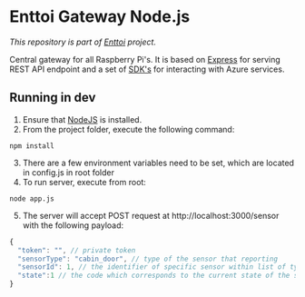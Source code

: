 # Enttoi Gateway Node.js

*This repository is part of [Enttoi](http://enttoi.github.io/) project.*

Central gateway for all Raspberry Pi's. It is based on [Express](https://github.com/strongloop/express) for serving REST API endpoint and a set of [SDK's](https://github.com/Azure/azure-sdk-for-node) for interacting with Azure services.

## Running in dev

1. Ensure that [NodeJS](http://nodejs.org/) is installed. 
2. From the project folder, execute the following command:

  ```shell
  npm install
  ```
3. There are a few environment variables need to be set, which are located in config.js in root folder
4. To run server, execute from root:

  ```shell
  node app.js
  ```
5. The server will accept POST request at http://localhost:3000/sensor with the following payload:
  
  ```js
  {
    "token": "", // private token
    "sensorType": "cabin_door", // type of the sensor that reporting
    "sensorId": 1, // the identifier of specific sensor within list of types
    "state":1 // the code which corresponds to the current state of the sensor
  }
  ```
